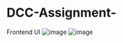 # DCC-Assignment-
Frontend UI
![image](https://github.com/Lax684/DCC-Assignment-/assets/143334258/d1f3702c-d589-4fdc-b62d-cefdfbbed344)
![image](https://github.com/Lax684/DCC-Assignment-/assets/143334258/4db6d92f-fe6d-42cb-9db4-6466f1386a06)

